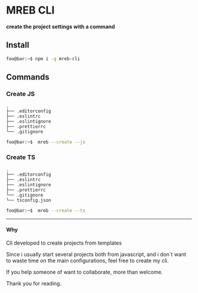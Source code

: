 # MREB CLI

**create the project settings with a command**

## Install

```bash
foo@bar:~$ npm i -g mreb-cli
```

## Commands

### Create JS

```
.
├── .editorconfig
├── .eslintrc
├── .eslintignore
├── .prettierrc
└── .gitignore
```

```bash
foo@bar:~$  mreb --create --js
```

### Create TS

```
.
├── .editorconfig
├── .eslintrc
├── .eslintignore
├── .prettierrc
└── .gitignore
└── tsconfig.json
```


```bash
foo@bar:~$  mreb --create --ts
```

----------

#### Why

Cli developed to create projects from templates

Since i usually start several projects both from javascript, and i don´t want to waste time on the main configurations, feel free to create my cli.

If you help someone of want to collaborate, more than welcome.

Thank you for reading.